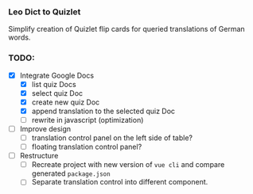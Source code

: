 ### Leo Dict to Quizlet
Simplify creation of Quizlet flip cards for queried translations of German words.

### TODO:
- [x] Integrate Google Docs
  - [x] list quiz Docs
  - [x] select quiz Doc
  - [x] create new quiz Doc
  - [x] append translation to the selected quiz Doc
  - [ ] rewrite in javascript (optimization)
- [ ] Improve design
  - [ ] translation control panel on the left side of table?
  - [ ] floating translation control panel?
- [ ] Restructure
  - [ ] Recreate project with new version of `vue cli` and compare generated `package.json`
  - [ ] Separate translation control into different component.